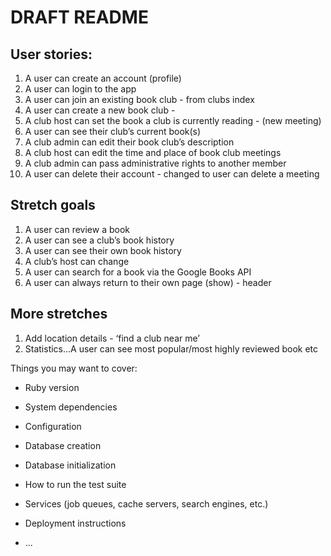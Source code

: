# DRAFT README

## User stories:

1. A user can create an account (profile)
2. A user can login to the app
3. A user can join an existing book club - from clubs index
4. A user can create a new book club -
5. A club host can set the book a club is currently reading - (new meeting)
6. A user can see their club’s current book(s)
7. A club admin can edit their book club’s description
8. A club host can edit the time and place of book club meetings
9. A club admin can pass administrative rights to another member
10. A user can delete their account - changed to user can delete a meeting

## Stretch goals

1. A user can review a book
2. A user can see a club’s book history
3. A user can see their own book history
4. A club’s host can change
5. A user can search for a book via the Google Books API
6. A user can always return to their own page (show) - header

## More stretches

1. Add location details - ‘find a club near me’
2. Statistics…A user can see most popular/most highly reviewed book etc

Things you may want to cover:

- Ruby version

- System dependencies

- Configuration

- Database creation

- Database initialization

- How to run the test suite

- Services (job queues, cache servers, search engines, etc.)

- Deployment instructions

- ...
